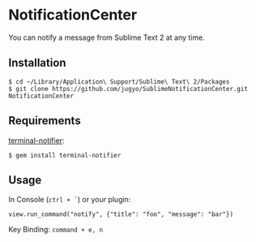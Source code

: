 NotificationCenter
========

You can notify a message from Sublime Text 2 at any time.

## Installation

    $ cd ~/Library/Application\ Support/Sublime\ Text\ 2/Packages
    $ git clone https://github.com/jugyo/SublimeNotificationCenter.git NotificationCenter

## Requirements

[terminal-notifier](https://github.com/alloy/terminal-notifier):

    $ gem install terminal-notifier

## Usage

In Console (<code>ctrl + \`</code>) or your plugin:

    view.run_command("notify", {"title": "foo", "message": "bar"})

Key Binding: `command + e, n`
